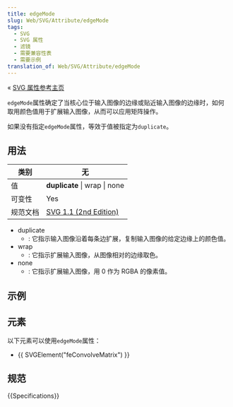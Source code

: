 ```yaml
---
title: edgeMode
slug: Web/SVG/Attribute/edgeMode
tags:
  - SVG
  - SVG 属性
  - 滤镜
  - 需要兼容性表
  - 需要示例
translation_of: Web/SVG/Attribute/edgeMode
---
```

« [SVG 属性参考主页](/en/SVG/Attribute)

`edgeMode`属性确定了当核心位于输入图像的边缘或贴近输入图像的边缘时，如何取用颜色值用于扩展输入图像，从而可以应用矩阵操作。

如果没有指定`edgeMode`属性，等效于值被指定为`duplicate`。

## 用法

| 类别     | 无                                                                                                        |
| -------- | --------------------------------------------------------------------------------------------------------- |
| 值       | **duplicate** \| wrap \| none                                                                             |
| 可变性   | Yes                                                                                                       |
| 规范文档 | [SVG 1.1 (2nd Edition)](http://www.w3.org/TR/SVG11/filters.html#feConvolveMatrixElementEdgeModeAttribute) |

- duplicate
  - : 它指示输入图像沿着每条边扩展，复制输入图像的给定边缘上的颜色值。
- wrap
  - : 它指示扩展输入图像，从图像相对的边缘取色。
- none
  - : 它指示扩展输入图像，用 0 作为 RGBA 的像素值。

## 示例

## 元素

以下元素可以使用`edgeMode`属性：

- {{ SVGElement("feConvolveMatrix") }}

## 规范

{{Specifications}}
